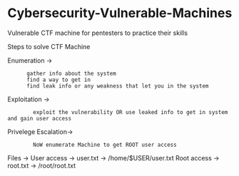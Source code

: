 # Cybersecurity-Vulnerable-Machines
Vulnerable CTF machine for pentesters to practice their skills


Steps to solve CTF Machine

Enumeration ->

          gather info about the system
          find a way to get in
          find leak info or any weakness that let you in the system

Exploitation ->

            exploit the vulnerability OR use leaked info to get in system and gain user access

Privelege Escalation->

            NoW enumerate Machine to get ROOT user access



Files -> 
        User access -> user.txt       ->   /home/$USER/user.txt
        Root access -> root.txt       ->   /root/root.txt
